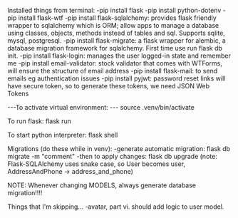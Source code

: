 Installed things from terminal:
-pip install flask
-pip install python-dotenv
-pip install flask-wtf
-pip install flask-sqlalchemy: provides flask friendly wrapper to sqlalchemy which is ORM; allow apps to manage a database using classes, objects, methods instead of tables and sql. Supports sqlite, mysql, postgresql.
-pip install flask-migrate: a flask wrapper for alembic, a database migration framework for sqlalchemy. First time use run flask db init.
-pip install flask-login: manages the user logged-in state and remember me
-pip install email-validator: stock validator that comes with WTForms, will ensure the structure of email address
-pip install flask-mail: to send emails eg authentication issues
-pip install pyjwt: password reset links will have secure token, so to generate these tokens, we need JSON Web Tokens


---To activate virtual environment: ---
source .venv/bin/activate

To run flask:
flask run

To start python interpreter:
flask shell

Migrations (do these while in venv):
-generate automatic migration: flask db migrate -m "comment"
-then to apply changes: flask db upgrade
(note: Flask-SQLAlchemy uses snake case, so User becomes user, AddressAndPhone -> address_and_phone)

NOTE: Whenever changing MODELS, always generate database migration!!!!

Things that I'm skipping...
-avatar, part vi. should add logic to user model.
